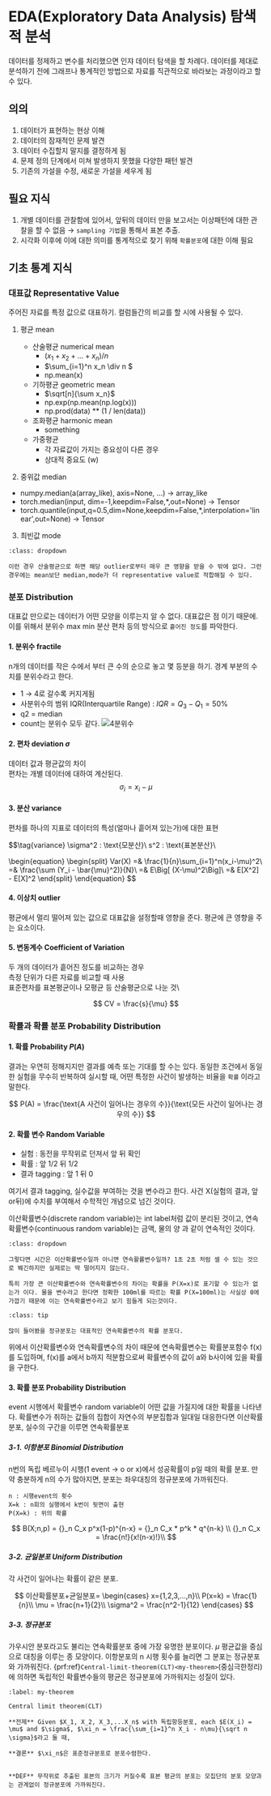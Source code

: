 # EDA(Exploratory Data Analysis) 탐색적 분석

데이터를 정제하고 변수를 처리했으면 인쟈 데이터 탐색을 할 차례다. 데이터를 제대로 분석하기 전에 그래프나 통계적인 방법으로 자료를 직관적으로 바라보는 과정이라고 할 수 있다.

## 의의

1. 데이터가 표현하는 현상 이해
2. 데이터의 잠재적인 문제 발견
3. 데이터 수집할지 말지를 결정하게 됨
4. 문제 정의 단계에서 미쳐 발생하지 못했을 다양한 패턴 발견
5. 기존의 가설을 수정, 새로운 가설을 세우게 됨

## 필요 지식

1. 개별 데이터를 관찰함에 있어서, 앞뒤의 데이터 만을 보고서는 이상패턴에 대한 관찰을 할 수 없음 $\to$ `sampling 기법`을 통해서 표본 추출.
2. 시각화 이후에 이에 대한 의미를 통계적으로 찾기 위해 `확률분포`에 대한 이해 필요

## 기초 통계 지식

### 대표값 Representative Value

주어진 자료를 특정 값으로 대표하기.
컬럼들간의 비교를 할 시에 사용될 수 있다.

1. 평균 mean
   - 산술평균 numerical mean
     - $(x_1 + x_2 + ... + x_n) / n$
     - $\sum_{i=1}^n x_n \div n $
     - np.mean(x)
   - 기하평균 geometric mean
      - $\sqrt[n]{\sum x_n}$
      - np.exp(np.mean(np.log(x)))
      - np.prod(data) ** (1 / len(data))
   - 조화평균 harmonic mean
     - something
   - 가중평균
      - 각 자료값이 가지는 중요성이 다른 경우
      - 상대적 중요도 (w)

2. 중위값 median

- numpy.median(a(array_like), axis=None, ...) $\to$ array_like
- torch.median(input, dim=-1,keepdim=False,*,out=None) $\to$ Tensor
- torch.quantile(input,q=0.5,dim=None,keepdim=False,*,interpolation='linear',out=None) $\to$ Tensor

3. 최빈값 mode

```{admonition} 극단값이 1개 있을떄
:class: dropdown

이런 경우 산술평균으로 하면 해당 outlier로부터 매우 큰 영향을 받을 수 밖에 없다. 그런 경우에는 mean보단 median,mode가 더 representative value로 적합해질 수 있다.
```

### 분포 Distribution

대표값 만으로는 데이터가 어떤 모양을 이루는지 알 수 없다. 대표값은 점 이기 때문에. 이를 위해서 분위수 max min 분산 편차 등의 방식으로 `흩어진 정도`를 파악한다.

#### 1. 분위수 fractile

n개의 데이터를 작은 수에서 부터 큰 수의 순으로 놓고 몇 등분을 하기. 경계 부분의 수치를 분위수라고 한다.

- 1 $\to$ 4로 갈수록 커지게됨
- 사분위수의 범위 IQR(Interquartile Range) : $IQR = Q_3 - Q_1 = 50\%$
- q2 = median
- count는 분위수 모두 같다.
![4분위수](/images/4fractile.png)

#### 2. 편차 deviation $\sigma$

데이터 값과 평균값의 차이\
편차는 개별 데이터에 대하여 계산된다.
$$\sigma_i = x_i - \mu$$

#### 3. 분산 variance

편차를 하나의 지표로 데이터의 특성(얼마나 흩어져 있는가)에 대한 표현

$$\tag{variance}
\sigma^2 : \text{모분산}\\
s^2 : \text{표본분산}\\

\begin{equation}
\begin{split}
Var(X) =& \frac{1}{n}\sum_{i=1}^n(x_i-\mu)^2\\
=& \frac{\sum (Y_i - \bar{\mu}^2)}{N}\\
=& E\Big[ (X-\mu)^2\Big]\\
=& E[X^2] - E[X]^2
\end{split}
\end{equation}
$$

#### 4. 이상치 outlier

평균에서 멀리 떨어져 있는 값으로 대표값을 설정할때 영향을 준다. 평균에 큰 영향을 주는 요소이다.

#### 5. 변동계수 Coefficient of Variation

두 개의 데이터가 흩어진 정도를 비교하는 경우\
측정 단위가 다른 자료를 비교할 때 사용\
표준편차를 표본평균이나 모평균 등 산술평균으로 나눈 것\

$$
CV = \frac{s}{\mu}
$$

### 확률과 확률 분포 Probability Distribution

#### 1. 확률 Probability $P(A)$

결과는 우연히 정해지지만 결과를 예측 또는 기대를 할 수는 있다. 동일한 조건에서 동일한 실험을 무수히 반복하여 실시할 때, 어떤 특정한 사건이 발생하는 비율을 `확률` 이라고 말한다.

$$
P(A) = \frac{\text{A 사건이 일어나는 경우의 수}}{\text{모든 사건이 일어나는 경우의 수}}
$$

#### 2. 확률 변수 Random Variable

- 실험 : 동전을 무작위로 던져서 앞 뒤 확인
- 확률 : 앞 1/2 뒤 1/2
- 결과 tagging : 앞 1 뒤 0

여기서 결과 tagging, 실수값을 부여하는 것을 변수라고 한다. 사건 X(실험의 결과, 앞or뒤)에 수치를 부여해서 수학적인 개념으로 넘긴 것이다.

이산확률변수(discrete random variable)는 int label처럼 값이 분리된 것이고, 연속확률변수(continuous random variable)는 금액, 물의 양 과 같이 연속적인 것이다.

```{admonition} 연속이냐 이산이냐
:class: dropdown

그렇다면 시간은 이산확률변수일까 아니면 연속활률변수일까? 1초 2초 처럼 셀 수 있는 것으로 붸긴하지만 실제로는 딱 떨어지지 않는다.

특히 가장 큰 이산확률변수와 연속확률변수의 차이는 확률을 P(X=x)로 표기할 수 있는가 없는가 이다. 물을 변수라고 한다면 정확한 100ml를 따르는 확률 P(X=100ml)는 사실상 0에 가깝기 때문에 이는 연속확률변수라고 보기 힘들게 되는것이다.
```

```{admonition} 정규분포 normal distribution
:class: tip

많이 들어봤을 정규분포는 대표적인 연속확률변수의 확률 분포다.
```

위에서 이산확률변수와 연속확률변수의 차이 때문에 연속확률변수는 확률분포함수 f(x)를 도입하며, f(x)를 a에서 b까지 적분함으로써 확률변수의 값이 a와 b사이에 있을 확률을 구한다.

#### 3. 확률 분포 Probability Distribution

event 시행에서 확률변수 random variable이 어떤 값을 가질지에 대한 확률을 나타낸다. 확률변수가 취하는 값들의 집합이 자연수의 부분집합과 일대일 대응한다면 이산확률분포, 실수의 구간을 이루면 연속확률분포

##### 3-1. 이항분포 Binomial Distribution

n번의 독립 베르누이 시행(1 event $\to$ o or x)에서 성공확률이 p일 때의 확률 분포. 만약 충분하게 n의 수가 많아지면, 분포는 좌우대칭의 정규분포에 가까워진다.

```{margin}
n : 시행event의 횟수
X=k : n회의 실행에서 k번이 뒷면이 출현
P(X=k) : 위의 확률
```

$$
B(X;n,p) = {}_n C_x p^x(1-p)^{n-x} = {}_n C_x * p^k * q^{n-k} \\
{}_n C_x = \frac{n!}{x!(n-x)!}\\
$$

##### 3-2. 균일분포 Uniform Distribution

각 사건이 일어나는 확률이 같은 분포.

$$
이산확률분포+균일분포= \begin{cases}
x={1,2,3,...,n}\\
P(x=k) = \frac{1}{n}\\
\mu = \frac{n+1}{2}\\
\sigma^2 = \frac{n^2-1}{12}
\end{cases}
$$

##### 3-3. 정규분포

가우시안 분포라고도 불리는 연속확률분포 중에 가장 유명한 분포이다. $\mu$ 평균값을 중심으로 대칭을 이루는 종 모양이다. 이항분포의 n 시행 횟수를 늘리면 그 분포는 정규분포와 가까워진다. {prf:ref}`Central-limit-theorem(CLT)<my-theorem>`(중심극한정리)에 의하면 독립적인 확률변수들의 평균은 정규분포에 가까워지는 성질이 있다.

```{prf:theorem} Central-limit-theorem(CLT)
:label: my-theorem

Central limit theorem(CLT)

**전제** Given $X_1, X_2, X_3,...X_n$ with 독립항등분포, each $E(X_i) = \mu$ and $\sigma$, $\xi_n = \frac{\sum_{i=1}^n X_i - n\mu}{\sqrt n \sigma}$라고 둘 때,

**결론** $\xi_n$은 표준정규분포로 분포수렴한다.


**DEF** 무작위로 추출된 표본의 크기가 커질수록 표본 평균의 분포는 모집단의 분포 모양과는 관계없이 정규분포에 가까워진다.
```
